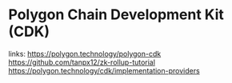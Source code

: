 # Polygon Chain Development Kit (CDK) 

links:
https://polygon.technology/polygon-cdk
https://github.com/tanpx12/zk-rollup-tutorial
https://polygon.technology/cdk/implementation-providers